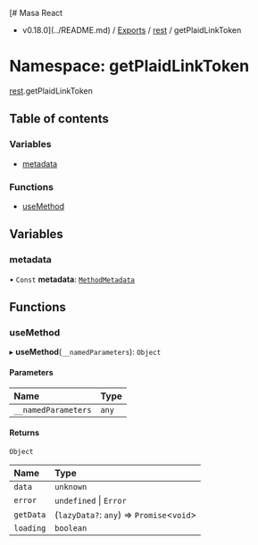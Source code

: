 [# Masa React
 - v0.18.0](../README.md) / [Exports](../modules.md) / [rest](rest.md) / getPlaidLinkToken

# Namespace: getPlaidLinkToken

[rest](rest.md).getPlaidLinkToken

## Table of contents

### Variables

- [metadata](rest.getPlaidLinkToken.md#metadata)

### Functions

- [useMethod](rest.getPlaidLinkToken.md#usemethod)

## Variables

### metadata

• `Const` **metadata**: [`MethodMetadata`](../interfaces/rest.MethodMetadata.md)

## Functions

### useMethod

▸ **useMethod**(`__namedParameters`): `Object`

#### Parameters

| Name | Type |
| :------ | :------ |
| `__namedParameters` | `any` |

#### Returns

`Object`

| Name | Type |
| :------ | :------ |
| `data` | `unknown` |
| `error` | `undefined` \| `Error` |
| `getData` | (`lazyData?`: `any`) => `Promise`<`void`\> |
| `loading` | `boolean` |
